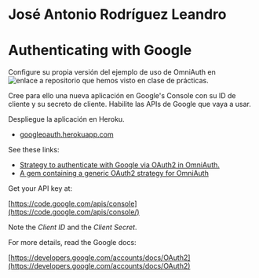 # José Antonio Rodríguez Leandro
# Authenticating with Google

Configure su propia versión del ejemplo de uso de OmniAuth en ![enlace a repositorio](https://github.com/crguezl/omniauth-google-oauth2-sample "enlace a repositorio") que hemos visto en clase de prácticas.

Cree para ello una nueva aplicación en Google's Console con su ID de cliente y su secreto de cliente. Habilite las APIs de Google que vaya a usar.

Despliegue la aplicación en Heroku. 
* [googleoauth.herokuapp.com](googleoauth.herokuapp.com)


See these links:

* [Strategy to authenticate with Google via OAuth2 in OmniAuth.](https://github.com/zquestz/omniauth-google-oauth2)
* [A gem containing a generic OAuth2 strategy for OmniAuth](https://github.com/intridea/omniauth-oauth2) 

Get your API key at: 

[https://code.google.com/apis/console](https://code.google.com/apis/console/)

Note the *Client ID* and the *Client Secret*.

For more details, read the Google docs: 

[https://developers.google.com/accounts/docs/OAuth2](https://developers.google.com/accounts/docs/OAuth2)
